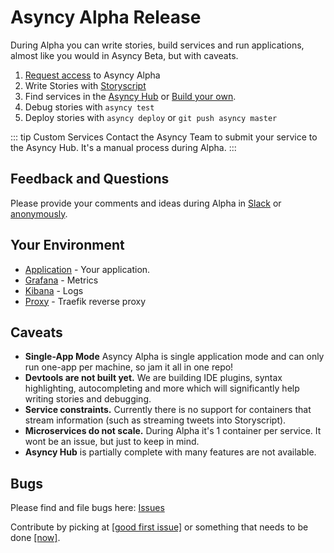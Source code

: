 # Asyncy Alpha Release

During Alpha you can write stories, build services and run applications, almost like you would in Asyncy Beta, but with caveats.

1. [Request access](https://asyncy.click/beta-invite) to Asyncy Alpha
1. Write Stories with [Storyscript](/storyscript/)
1. Find services in the [Asyncy Hub](https://hub.asyncy.com/) or [Build your own](/services/).
1. Debug stories with `asyncy test`
1. Deploy stories with `asyncy deploy` or `git push asyncy master`

::: tip Custom Services
Contact the Asyncy Team to submit your service to the Asyncy Hub. It's a manual process during Alpha.
:::

## Feedback and Questions

Please provide your comments and ideas during Alpha in [Slack](https://asyncy.click/slack) or [anonymously](https://asyncy.click/feedback).


## Your Environment

- [Application](http://asyncy.net) - Your application.
- [Grafana](http://grafana.asyncy.net) - Metrics
- [Kibana](http://kibana.asyncy.net) - Logs
- [Proxy](http://asyncy.net:8080) - Traefik reverse proxy


## Caveats
- **Single-App Mode** Asyncy Alpha is single application mode and can only run one-app per machine, so jam it all in one repo!
- **Devtools are not built yet.** We are building IDE plugins, syntax highlighting, autocompleting and more which will significantly help writing stories and debugging.
- **Service constraints.** Currently there is no support for containers that stream information (such as streaming tweets into Storyscript).
- **Microservices do not scale.** During Alpha it's 1 container per service. It wont be an issue, but just to keep in mind.
- **Asyncy Hub** is partially complete with many features are not available.



## Bugs

Please find and file bugs here: [Issues](https://github.com/asyncy/alpha/issues)

Contribute by picking at [[good first issue]](https://github.com/search?q=org:asyncy+state:open+label:"good+first+issue") or something that needs to be done [[now]](ttps://github.com/search?q=org:asyncy+state:open+label:now).
